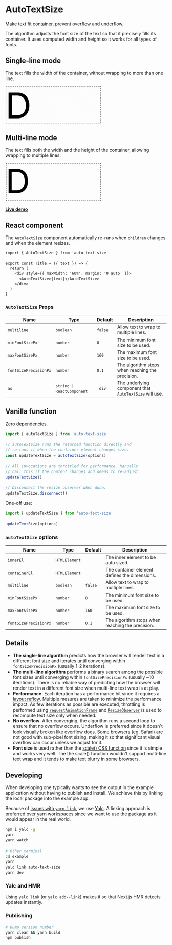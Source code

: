 # AutoTextSize

Make text fit container, prevent overflow and underflow.

The algorithm adjusts the font size of the text so that it precisely fills its container. It uses computed width and height so it works for all types of fonts.

## Single-line mode

The text fills the width of the container, without wrapping to more than one line.

<img src="./assets/single-line.gif" width="300" />

## Multi-line mode

The text fills both the width and the height of the container, allowing wrapping to multiple lines.

<img src="./assets/multi-line.gif" width="300" />

[**Live demo**](TODO)

## React component

The `AutoTextSize` component automatically re-runs when `children` changes and when the element resizes.

```tsx
import { AutoTextSize } from 'auto-text-size'

export const Title = ({ text }) => {
  return (
    <div style={{ maxWidth: '60%', margin: '0 auto' }}>
      <AutoTextSize>{text}</AutoTextSize>
    </div>
  )
}
```

### `AutoTextSize` Props

| Name | Type | Default | Description |
| --- | --- | --- | --- |
| `multiline` | `boolean` | `false` | Allow text to wrap to multiple lines. |
| `minFontSizePx` | `number` | `8` | The minimum font size to be used. |
| `maxFontSizePx` | `number` | `160` | The maximum font size to be used. |
| `fontSizePrecisionPx` | `number` | `0.1` | The algorithm stops when reaching the precision. |
| `as` | `string \| ReactComponent` | `'div'` | The underlying component that `AutoTextSize` will use. |

## Vanilla function

Zero dependencies.

```ts
import { autoTextSize } from 'auto-text-size'

// autoTextSize runs the returned function directly and
// re-runs it when the container element changes size.
const updateTextSize = autoTextSize(options)

// All invocations are throttled for performance. Manually
// call this if the content changes and needs to re-adjust.
updateTextSize()

// Disconnect the resize observer when done.
updateTextSize.disconnect()
```

One-off use:

```ts
import { updateTextSize } from 'auto-text-size'

updateTextSize(options)
```

### `autoTextSize` options

| Name | Type | Default | Description |
| --- | --- | --- | --- |
| `innerEl` | `HTMLElement` | | The inner element to be auto sized. |
| `containerEl` | `HTMLElement` | | The container element defines the dimensions. |
| `multiline` | `boolean` | `false` | Allow text to wrap to multiple lines. |
| `minFontSizePx` | `number` | `8` | The minimum font size to be used. |
| `maxFontSizePx` | `number` | `160` | The maximum font size to be used. |
| `fontSizePrecisionPx` | `number` | `0.1` | The algorithm stops when reaching the precision. |

## Details

* **The single-line algorithm** predicts how the browser will render text in a different font size and iterates until converging within `fontSizePrecisionPx` (usually 1-2 iterations).
* **The multi-line algorithm** performs a binary search among the possible font sizes until converging within `fontSizePrecisionPx` (usually ~10 iterations). There is no reliable way of predicting how the browser will render text in a different font size when multi-line text wrap is at play.
* **Performance.** Each iteration has a performance hit since it requires a [layout reflow](https://developer.mozilla.org/en-US/docs/Web/Performance/Critical_rendering_path#layout). Multiple mesures are taken to minimize the performance impact. As few iterations as possible are executed, throttling is performed using [`requestAnimationFrame`](https://developer.mozilla.org/en-US/docs/Web/API/window/requestAnimationFrame) and [`ResizeObserver`](https://developer.mozilla.org/en-US/docs/Web/API/ResizeObserver) is used to recompute text size only when needed.
* **No overflow**. After converging, the algorithm runs a second loop to ensure that no overflow occurs. Underflow is preferred since it doesn't look visually broken like overflow does. Some browsers (eg. Safari) are not good with sub-pixel font sizing, making it so that significant visual overflow can occur unless we adjust for it.
* **Font size** is used rather than the [scale() CSS function](https://developer.mozilla.org/en-US/docs/Web/CSS/transform-function/scale) since it is simple and works very well. The the scale() function wouldn't support multi-line text wrap and it tends to make text blurry in some browsers.

## Developing

When developing one typically wants to see the output in the example application without having to publish and install. We achieve this by linking the local package into the example app.

Because of [issues with `yarn link`](https://github.com/facebook/react/issues/14257), we use [Yalc](https://github.com/wclr/yalc). A linking approach is preferred over yarn workspaces since we want to use the package as it would appear in the real world.

```sh
npm i yalc -g
yarn
yarn watch

# Other terminal
cd example
yarn
yalc link auto-text-size
yarn dev
```

### Yalc and HMR

Using `yalc link` (or `yalc add--link`) makes it so that Next.js HMR detects updates instantly.

### Publishing

```sh
# Bump version number
yarn clean && yarn build
npm publish
```

